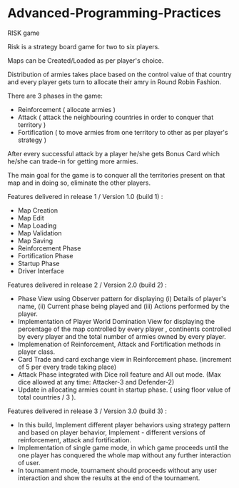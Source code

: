 # Advanced-Programming-Practices

RISK game

Risk is a strategy board game for two to six players.

Maps can be Created/Loaded as per player's choice.

Distribution of armies takes place based on the control value of that country and every player gets turn to allocate their amry in Round Robin Fashion.

There are 3 phases in the game:
 - Reinforcement ( allocate armies )
 - Attack ( attack the neighbouring countries in order to conquer that territory )
 - Fortification ( to move armies from one territory to other as per player's strategy ) 
 
After every successful attack by a player he/she gets Bonus Card which he/she can trade-in for getting more armies.

The main goal for the game is to conquer all the territories present on that map and in doing so, eliminate the other players.

Features delivered in release 1 / Version 1.0 (build 1) :
 - Map Creation
 - Map Edit
 - Map Loading 
 - Map Validation
 - Map Saving
 - Reinforcement Phase 
 - Fortification Phase
 - Startup Phase 
 - Driver Interface

Features delivered in release 2 / Version 2.0 (build 2) :
 - Phase View using Observer pattern for displaying 
   (i) Details of player's name, (ii) Current phase being played and (iii) Actions performed by the player. 
 - Implementation of Player World Domination View for displaying the percentage of the map controlled by every player ,          continents controlled by every player and the total number of armies owned by every player.
 - Implemenation of Reinforcement, Attack and Fortification methods in player class.
 - Card Trade and card exchange view in Reinforcement phase. (increment of 5 per every trade taking place)
 - Attack Phase integrated with Dice roll feature and All out mode. (Max dice allowed at any time: Attacker-3 and Defender-2)
 - Update in allocating armies count in startup phase. ( using floor value of total countries / 3 ).
 
 Features delivered in release 3 / Version 3.0 (build 3) :

 - In this build, Implement different player behaviors using strategy pattern and based on player behavior, Implement      -      different versions of reinforcement, attack and fortification.
 - Implementation of single game mode, in which game proceeds until the one player has conquered the whole map without any        further interaction of user.
 - In tournament mode, tournament should proceeds without any user interaction and show the results at the end of the            tournament.
